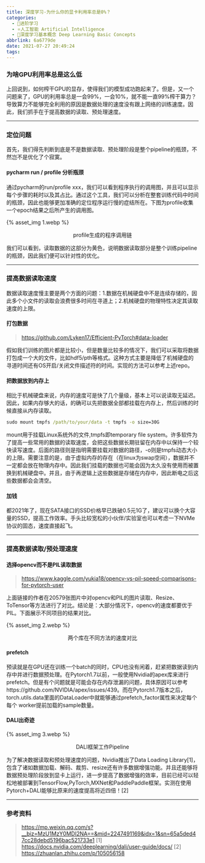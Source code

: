 ```yaml
---
title: 深度学习-为什么你的显卡利用率总是0%？
categories:
  - 🌙进阶学习
  - ⭐人工智能 Artificial Intelligence
  - 💫深度学习基本概念 Deep Learning Basic Concepts
abbrlink: 6a6779de
date: 2021-07-27 20:49:24
tags:
---
```


### 为啥GPU利用率总是这么低

上回说到，如何榨干GPU的显存，使得我们的模型成功跑起来了。但是，又一个问题来了，GPU的利用率总是一会99%，一会10%，就不能一直99%榨干算力？导致算力不能够完全利用的原因是数据处理的速度没有跟上网络的训练速度。因此，我们抓手在于提高数据的读取、预处理速度。

<!--more-->

***

### 定位问题

首先，我们得先判断到底是不是数据读取、预处理阶段是整个pipeline的瓶颈，不然岂不是优化了个寂寞。

#### pycharm run / profile 分析瓶颈

通过pycharm的run/profile xxx，我们可以看到程序执行的调用图，并且可以显示每个步骤的耗时以及其占比。通过这个工具，我们可以分析在整套训练代码中时间的瓶颈，因此也能够更加准确的定位程序运行慢的症结所在。下图为profile收集一个epoch结果之后所产生的调用图。

{% asset_img 1.webp %}
<div align='center'>profile生成的程序调用链</div>

我们可以看到，读取数据的这部分为黄色，说明数据读取部分是整个训练pipeline的瓶颈，因此我们便可以针对性的优化。

***

### 提高数据读取速度

数据读取速度慢主要是两个方面的问题：1.数据在机械硬盘中不是连续存储的，因此多个小文件的读取会浪费很多时间在寻道上；2.机械硬盘的物理特性决定其读取速度的上限。

#### 打包数据

> https://github.com/Lyken17/Efficient-PyTorch#data-loader

假如我们训练的图片都是比较小，但是数量比较多的情况下，我们可以采取将数据打包成一个大的文件，比如hdf5/pth等格式。这种方式主要是降低了机械硬盘的寻道时间还有OS开启/关闭文件描述符的时间。实现的方法可以参考上述repo。

#### 把数据放到内存上

相比于机械硬盘来说，内存的速度可是快了几个量级，基本上可以说读取无延迟。因此，如果内存够大的话，的确可以先把数据全部都挂载在内存上，然后训练的时候直接从内存读取。

``` cmd
sudo mount tmpfs /path/to/your/data -t tmpfs -o size=30G
```

mount用于挂载Linux系统外的文件,tmpfs即temporary file system。许多软件为了提高一些常用的数据的读取速度，会把这些数据长期驻留在内存中以保持一个较快读写速度。后面的路径则是指明需要挂载对数据的路径，-o则是tmpfs动态大小的上限。需要注意的是，由于虚拟内存的存在（在linux为swap空间），数据并不一定都会放在物理内存中。因此我们挂载的数据也可能会因为太久没有使用而被置换到机械硬盘中。并且，由于再逻辑上这些数据是存储在内存中，因此断电之后这些数据都会会清空。

#### 加钱

都2021年了，现在SATA接口的SSD价格早已跌破0.5元1G了，建议可以换个大容量的SSD，提高工作效率。手头比较宽松的小伙伴/实验室也可以考虑一下NVMe协议的固态，速度直接起飞。

***

### 提高数据读取/预处理速度

#### 选择opencv而不是PIL读取数据

> https://www.kaggle.com/yukia18/opencv-vs-pil-speed-comparisons-for-pytorch-user

上面链接的作者在20579张图片中对opencv和PIL的图片读取、Resize、ToTensor等方法进行了对比。结论是：大部分情况下，opencv的速度都要优于PIL。下面展示不同项目的结果对比。

{% asset_img 2.webp %}
<div align='center'>两个库在不同方法的速度对比</div>

#### prefetch

预读就是在GPU还在训练一个batch的同时，CPU也没有闲着，赶紧把数据读到内存中并进行数据预处理。在Pytorch1.7以前，一般使用Nvidia的apex库来进行prefetch。但是有个问题就是可能会存在内存泄漏的问题，具体原因可以参考https://github.com/NVIDIA/apex/issues/439。而在Pytorch1.7版本之后，torch.utils.data里面的DataLoader中就能够通过prefetch_factor属性来决定每个每个 worker提前加载的sample数量。

#### DALI出奇迹

{% asset_img 3.webp %}
<div align='center'>DALI框架工作Pipeline</div>

为了解决数据读取和预处理速度的问题，Nvidia推出了Data Loading Library[1]，包含了诸如数据加载、解码、裁剪、resize还有许多数据增强功能。并且还能够将数据预处理阶段放到显卡上运行，进一步提高了数据增强的效率，目前已经可以轻松地被部署到TensorFlow,PyTorch,MXNet和PaddlePaddle框架。实测在使用Pytorch+DALI能够比原来的速度提高将近四倍！[2]

***

### 参考资料

> <https://mp.weixin.qq.com/s?__biz=MzU1MzY0MDI2NA==&mid=2247491169&idx=1&sn=65a5ded47cc28debd5196bac521733e1>
> [1] https://docs.nvidia.com/deeplearning/dali/user-guide/docs/
> [2] https://zhuanlan.zhihu.com/p/105056158
